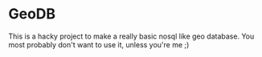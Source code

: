 # GeoDB

This is a hacky project to make a really basic nosql like geo database. You most probably don't want to use it, unless you're me ;)



